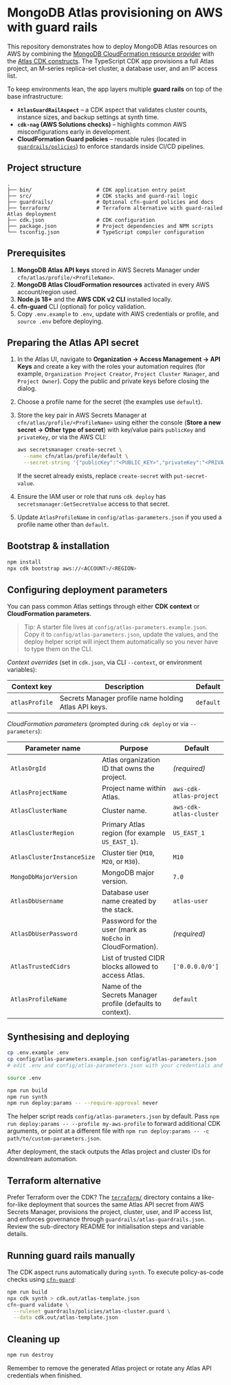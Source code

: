# MongoDB Atlas provisioning on AWS with guard rails

This repository demonstrates how to deploy MongoDB Atlas resources on AWS by combining the
[MongoDB CloudFormation resource provider](https://github.com/mongodb/mongodbatlas-cloudformation-resources)
with the [Atlas CDK constructs](https://constructs.dev/packages/awscdk-resources-mongodbatlas/v/3.13.0?lang=typescript).
The TypeScript CDK app provisions a full Atlas project, an M-series replica-set cluster, a database user, and an IP access list.

To keep environments lean, the app layers multiple **guard rails** on top of the base infrastructure:

* **`AtlasGuardRailAspect`** – a CDK aspect that validates cluster counts, instance sizes, and backup settings at synth time.
* **`cdk-nag` (AWS Solutions checks)** – highlights common AWS misconfigurations early in development.
* **CloudFormation Guard policies** – reusable rules (located in [`guardrails/policies`](guardrails/policies)) to enforce standards inside CI/CD pipelines.

## Project structure

```
.
├── bin/                     # CDK application entry point
├── src/                     # CDK stacks and guard-rail logic
├── guardrails/              # Optional cfn-guard policies and docs
├── terraform/               # Terraform alternative with guard-railed Atlas deployment
├── cdk.json                 # CDK configuration
├── package.json             # Project dependencies and NPM scripts
└── tsconfig.json            # TypeScript compiler configuration
```

## Prerequisites

1. **MongoDB Atlas API keys** stored in AWS Secrets Manager under `cfn/atlas/profile/<ProfileName>`.
2. **MongoDB Atlas CloudFormation resources** activated in every AWS account/region used.
3. **Node.js 18+** and the **AWS CDK v2 CLI** installed locally.
4. **cfn-guard** CLI (optional) for policy validation.
5. Copy `.env.example` to `.env`, update with AWS credentials or profile, and `source .env` before deploying.

## Preparing the Atlas API secret

1. In the Atlas UI, navigate to **Organization → Access Management → API Keys** and create a key with the roles your automation requires (for example, `Organization Project Creator`, `Project Cluster Manager`, and `Project Owner`). Copy the public and private keys before closing the dialog.
2. Choose a profile name for the secret (the examples use `default`).
3. Store the key pair in AWS Secrets Manager at `cfn/atlas/profile/<ProfileName>` using either the console (**Store a new secret → Other type of secret**) with key/value pairs `publicKey` and `privateKey`, or via the AWS CLI:

   ```bash
   aws secretsmanager create-secret \
     --name cfn/atlas/profile/default \
     --secret-string '{"publicKey":"<PUBLIC_KEY>","privateKey":"<PRIVATE_KEY>"}'
   ```

   If the secret already exists, replace `create-secret` with `put-secret-value`.
4. Ensure the IAM user or role that runs `cdk deploy` has `secretsmanager:GetSecretValue` access to that secret.
5. Update `AtlasProfileName` in `config/atlas-parameters.json` if you used a profile name other than `default`.

## Bootstrap & installation

```bash
npm install
npx cdk bootstrap aws://<ACCOUNT>/<REGION>
```

## Configuring deployment parameters

You can pass common Atlas settings through either **CDK context** or **CloudFormation parameters**.

> Tip: A starter file lives at `config/atlas-parameters.example.json`. Copy it to
> `config/atlas-parameters.json`, update the values, and the deploy helper script
> will inject them automatically so you never have to type them on the CLI.

*Context overrides* (set in `cdk.json`, via CLI `--context`, or environment variables):

| Context key       | Description                                             | Default |
| ----------------- | ------------------------------------------------------- | ------- |
| `atlasProfile`    | Secrets Manager profile name holding Atlas API keys.    | `default` |

*CloudFormation parameters* (prompted during `cdk deploy` or via `--parameters`):

| Parameter name            | Purpose                                               | Default |
| ------------------------- | ----------------------------------------------------- | ------- |
| `AtlasOrgId`              | Atlas organization ID that owns the project.          | _(required)_ |
| `AtlasProjectName`        | Project name within Atlas.                            | `aws-cdk-atlas-project` |
| `AtlasClusterName`        | Cluster name.                                         | `aws-cdk-atlas-cluster` |
| `AtlasClusterRegion`      | Primary Atlas region (for example `US_EAST_1`).       | `US_EAST_1` |
| `AtlasClusterInstanceSize`| Cluster tier (`M10`, `M20`, or `M30`).                | `M10` |
| `MongoDbMajorVersion`     | MongoDB major version.                                | `7.0` |
| `AtlasDbUsername`         | Database user name created by the stack.              | `atlas-user` |
| `AtlasDbUserPassword`     | Password for the user (mark as `NoEcho` in CloudFormation). | _(required)_ |
| `AtlasTrustedCidrs`       | List of trusted CIDR blocks allowed to access Atlas. | `['0.0.0.0/0']` |
| `AtlasProfileName`        | Name of the Secrets Manager profile (defaults to context). | `default` |

## Synthesising and deploying

```bash
cp .env.example .env
cp config/atlas-parameters.example.json config/atlas-parameters.json
# edit .env and config/atlas-parameters.json with your credentials and settings

source .env

npm run build
npm run synth
npm run deploy:params -- --require-approval never
```

The helper script reads `config/atlas-parameters.json` by default. Pass
`npm run deploy:params -- --profile my-aws-profile` to forward additional CDK
arguments, or point at a different file with
`npm run deploy:params -- -c path/to/custom-parameters.json`.

After deployment, the stack outputs the Atlas project and cluster IDs for downstream automation.

## Terraform alternative

Prefer Terraform over the CDK? The [`terraform/`](terraform/README.md) directory
contains a like-for-like deployment that sources the same Atlas API secret from
AWS Secrets Manager, provisions the project, cluster, user, and IP access list,
and enforces governance through `guardrails/atlas-guardrails.json`. Review the
sub-directory README for initialisation steps and variable details.

## Running guard rails manually

The CDK aspect runs automatically during `synth`. To execute policy-as-code checks using
[`cfn-guard`](https://github.com/aws-cloudformation/cloudformation-guard):

```bash
npm run build
npx cdk synth > cdk.out/atlas-template.json
cfn-guard validate \
  --ruleset guardrails/policies/atlas-cluster.guard \
  --data cdk.out/atlas-template.json
```

## Cleaning up

```bash
npm run destroy
```

Remember to remove the generated Atlas project or rotate any Atlas API credentials when finished.
